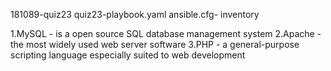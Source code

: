 181089-quiz23
quiz23-playbook.yaml
ansible.cfg- inventory

1.MySQL - is a open source SQL database management system
2.Apache - the most widely used web server software
3.PHP - a general-purpose scripting language especially suited to web development
  
